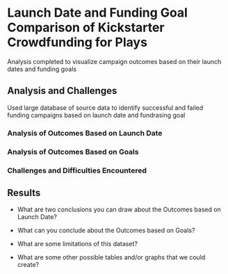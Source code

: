 # Launch Date and Funding Goal Comparison of Kickstarter Crowdfunding for Plays

Analysis completed to visualize campaign outcomes based on their launch dates and funding goals

## Analysis and Challenges
Used large database of source data to identify successful and failed funding campaigns based on launch date and fundrasing goal

### Analysis of Outcomes Based on Launch Date


### Analysis of Outcomes Based on Goals

### Challenges and Difficulties Encountered

## Results

- What are two conclusions you can draw about the Outcomes based on Launch Date?

- What can you conclude about the Outcomes based on Goals?

- What are some limitations of this dataset?

- What are some other possible tables and/or graphs that we could create?
